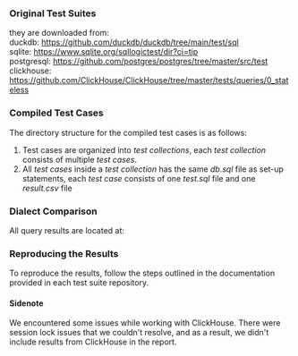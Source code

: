 
### Original Test Suites

they are downloaded from:  
  duckdb: https://github.com/duckdb/duckdb/tree/main/test/sql  
  sqlite: https://www.sqlite.org/sqllogictest/dir?ci=tip  
  postgresql: https://github.com/postgres/postgres/tree/master/src/test  
  clickhouse: https://github.com/ClickHouse/ClickHouse/tree/master/tests/queries/0_stateless  

### Compiled Test Cases
The directory structure for the compiled test cases is as follows:
1. Test cases are organized into *test collections*, each *test collection* consists of multiple *test cases*.
2. All *test cases* inside a *test collection* has the same *db.sql* file as set-up statements, each *test case* consists of one *test.sql* file and one *result.csv* file


### Dialect Comparison
All query results are located at:


### Reproducing the Results
To reproduce the results, follow the steps outlined in the documentation provided in each test suite repository.

#### Sidenote
We encountered some issues while working with ClickHouse. There were session lock issues that we couldn't resolve, and as a result, we didn't include results from ClickHouse in the report.





